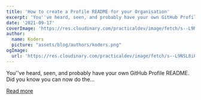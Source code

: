 ```yaml
---
title: 'How to create a Profile README for your Organisation'
excerpt: 'You''ve heard, seen, and probably have your own GitHub Profile README. Did you know you can now do the...'
date: '2021-09-17'
coverImage: 'https://res.cloudinary.com/practicaldev/image/fetch/s--L9NSL8iP--/c_imagga_scale,f_auto,fl_progressive,h_420,q_auto,w_1000/https://dev-to-uploads.s3.amazonaws.com/uploads/articles/55va621d8hjp2nyhdnjz.jpg'
author:
  name: Koders
  picture: "assets/blog/authors/koders.png"
ogImage:
  url: 'https://res.cloudinary.com/practicaldev/image/fetch/s--L9NSL8iP--/c_imagga_scale,f_auto,fl_progressive,h_420,q_auto,w_1000/https://dev-to-uploads.s3.amazonaws.com/uploads/articles/55va621d8hjp2nyhdnjz.jpg'
---
```


You''ve heard, seen, and probably have your own GitHub Profile README. Did you know you can now do the...

[Read more](https://dev.to/github/how-to-create-a-profile-readme-for-your-organisation-g2)
